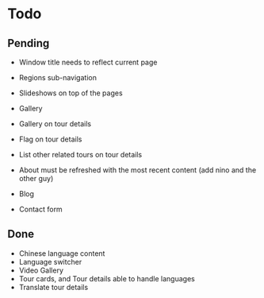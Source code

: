# Todo

## Pending

- Window title needs to reflect current page
- Regions sub-navigation
- Slideshows on top of the pages
- Gallery

- Gallery on tour details
- Flag on tour details
- List other related tours on tour details

- About must be refreshed with the most recent content (add nino and the other guy)
- Blog
- Contact form

## Done

- Chinese language content
- Language switcher
- Video Gallery
- Tour cards, and Tour details able to handle languages
- Translate tour details
